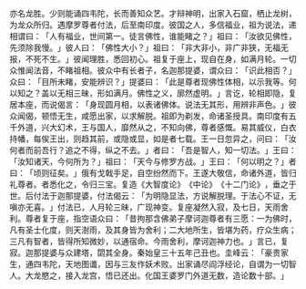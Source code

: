 亦名龙胜。少则能诵四韦陀，长而善知众艺。才辩神明，出家入石窟，栖止龙树，为龙众所归。遇摩罗尊者付法，后至南印度。彼国之人，多信福业，祖为说法，递相谓曰：​「人有福业，世间第一。徒言佛性，谁能睹之？​」祖曰：​「汝欲见佛性，先须除我慢。​」彼人曰：​「佛性大小？​」祖曰：​「非大非小，非广非狭，无福无报，不死不生。​」彼闻理胜，悉回初心。祖复于座上，现自在身，如满月轮。一切众惟闻法音，不睹祖相。彼众中有长者子，名迦那提婆，谓众曰：​「识此相否？​」众曰：​「目所未睹，安能辨识？​」提婆曰：​「此是尊者现佛性体相，以示我等。何以知之？盖以无相三昧，形如满月。佛性之义，廓然虚明。​」言讫，轮相即隐，复居本座，而说偈言：​「身现圆月相，以表诸佛体。说法无其形，用辨非声色。​」彼众闻偈，顿悟无生，咸愿出家，以求解脱。祖即为剃发，命诸圣授具。南印度有五千外道，兴大幻术，王与国人，靡然从之，不知向佛，尊者感慨。易其威仪，白衣持幡，每俟王出，则趋其前，或隐或显，如是者七载。王一日忽异之，问曰：​「汝何者而前吾行？追之不得，纵之不去。​」者曰：​「吾是智人，知一切法。​」王曰：​「汝知诸天，今何所为？​」祖曰：​「天今与修罗方战。​」王曰：​「何以明之？​」者曰：​「顷则征矣。​」俄有戈戟手足，自空纷然而下。王遂大敬信，命诸外道，皆归礼尊者。者悉化之，令归三宝。复造《大智度论》​《中论》​《十二门论》​，垂之于世。后付法于迦那提婆，付法偈云：​「为明隐显法，方说解脱理。于法心不证，无嗔亦无喜。​」付法已，人月轮三昧，广现神变。复座凝然入寂，及七日，天雨舍利。尊者复于座，指空语众曰：​「昔拘那含佛弟子摩诃迦尊者有三愿：一为佛时，凡有圣士化度，则天澍雨，及其身皆为舍利；二大地所生，皆堪为药，疗众生病；三凡有智者，皆得所知微妙，以通宿命。今雨舍利，摩诃迦神力也。​」言已，复寂。迦那提婆与众建塔，閟其全身。秦始皇三十五年己丑也。圭峰云：​「豪贵家生，通四韦陀，天地图谶，因与三友作妖术败。出家诵尽阎浮经论，自谓为一切智人。大龙愍之，接入龙宫，悟已还出。化国王婆罗门外道无数，造论数十部。​」